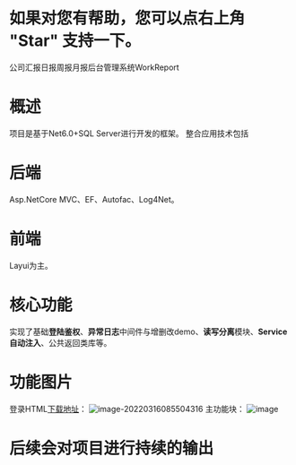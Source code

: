 # 如果对您有帮助，您可以点右上角 "Star" 支持一下。

公司汇报日报周报月报后台管理系统WorkReport

# 概述

项目是基于Net6.0+SQL Server进行开发的框架。
整合应用技术包括

# 后端

Asp.NetCore MVC、EF、Autofac、Log4Net。

# 前端

Layui为主。

# 核心功能

实现了基础**登陆鉴权**、**异常日志**中间件与增删改demo、**读写分离**模块、**Service自动注入**、公共返回类库等。

# 功能图片

登录HTML[下载地址](http://www.uimaker.com/uimakerdown/logindesign/137243.html)：
![image-20220316085504316](https://user-images.githubusercontent.com/39639296/158498249-ce8be49a-8208-43d3-ada3-57b9c2c52eed.png)
主功能块：
![image](https://user-images.githubusercontent.com/39639296/158498344-08d76f4c-284b-4bea-aeef-7c0b0e1a2c6c.png)

# 后续会对项目进行持续的输出
